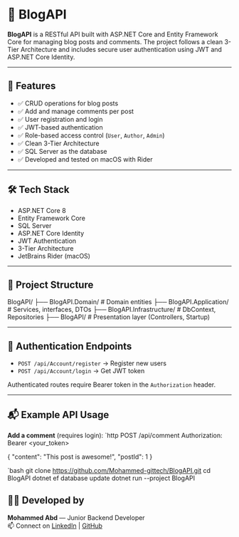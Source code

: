 # 📝 BlogAPI

**BlogAPI** is a RESTful API built with ASP.NET Core and Entity Framework Core for managing blog posts and comments. The project follows a clean 3-Tier Architecture and includes secure user authentication using JWT and ASP.NET Core Identity.

---

## 🚀 Features

- ✅ CRUD operations for blog posts
- ✅ Add and manage comments per post
- ✅ User registration and login
- ✅ JWT-based authentication
- ✅ Role-based access control (`User`, `Author`, `Admin`)
- ✅ Clean 3-Tier Architecture
- ✅ SQL Server as the database
- ✅ Developed and tested on macOS with Rider

---

## 🛠️ Tech Stack

- ASP.NET Core 8
- Entity Framework Core
- SQL Server
- ASP.NET Core Identity
- JWT Authentication
- 3-Tier Architecture
- JetBrains Rider (macOS)

---

## 🧱 Project Structure
BlogAPI/
├── BlogAPI.Domain/         # Domain entities
├── BlogAPI.Application/    # Services, interfaces, DTOs
├── BlogAPI.Infrastructure/ # DbContext, Repositories
├── BlogAPI/                # Presentation layer (Controllers, Startup)

---

## 🔐 Authentication Endpoints

- `POST /api/Account/register` → Register new users
- `POST /api/Account/login` → Get JWT token

Authenticated routes require Bearer token in the `Authorization` header.

---

## 📬 Example API Usage

**Add a comment** (requires login):
`http
POST /api/comment
Authorization: Bearer <your_token>

{
"content": "This post is awesome!",
"postId": 1
}

`bash
git clone https://github.com/Mohammed-gittech/BlogAPI.git
cd BlogAPI
dotnet ef database update
dotnet run --project BlogAPI

## 👨‍💻 Developed by

**Mohammed Abd** — Junior Backend Developer  
📫 Connect on [LinkedIn](https://www.linkedin.com/in/mohammed-abed-9163a536b) | [GitHub](https://github.com/Mohammed-gittech)
